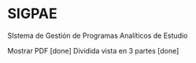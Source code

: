 # SIGPAE
SIstema de Gestión de Programas Analíticos de Estudio

Mostrar PDF [done]
Dividida vista en 3 partes [done]